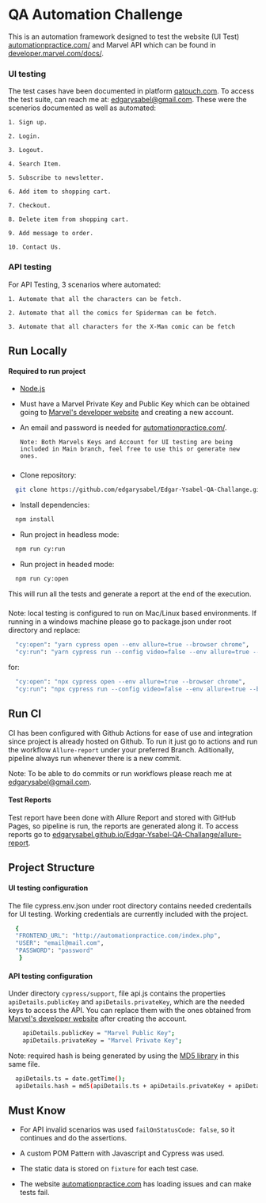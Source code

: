 # QA Automation Challenge

This is an automation framework designed to test the website (UI Test) [automationpractice.com/](http://automationpractice.com/index.php) and Marvel API which can be found in [developer.marvel.com/docs/](https://developer.marvel.com/docs).

### UI testing

The test cases have been documented in platform [qatouch.com](https://www.qatouch.com/). To access the test suite, can reach me at:
edgarysabel@gmail.com. These were the scenerios documented as well as automated:

    1. Sign up.

    2. Login.

    3. Logout.

    4. Search Item.

    5. Subscribe to newsletter.

    6. Add item to shopping cart.

    7. Checkout.

    8. Delete item from shopping cart.

    9. Add message to order.

    10. Contact Us.

### API testing

For API Testing, 3 scenarios where automated:

    1. Automate that all the characters can be fetch.

    2. Automate that all the comics for Spiderman can be fetch.

    3. Automate that all characters for the X-Man comic can be fetch

## Run Locally

#### Required to run project

- [Node.js](https://nodejs.org/en/download/)

- Must have a Marvel Private Key and Public Key which can be obtained going to [Marvel's developer website](https://developer.marvel.com) and creating a new account.

- An email and password is needed for [automationpractice.com/](http://automationpractice.com/index.php).

  `Note: Both Marvels Keys and Account for UI testing are being included in Main branch, feel free to use this or generate new ones.`

###

- Clone repository:

```bash
  git clone https://github.com/edgarysabel/Edgar-Ysabel-QA-Challange.git
```

- Install dependencies:

```bash
  npm install
```

- Run project in headless mode:

```bash
  npm run cy:run
```

- Run project in headed mode:

```bash
  npm run cy:open
```

This will run all the tests and generate a report at the end of the execution.

###

Note: local testing is configured to run on Mac/Linux based environments. If running in a windows machine please go to package.json under root directory and replace:

```bash
  "cy:open": "yarn cypress open --env allure=true --browser chrome",
  "cy:run": "yarn cypress run --config video=false --env allure=true --browser chrome",
```

for:

```bash
  "cy:open": "npx cypress open --env allure=true --browser chrome",
  "cy:run": "npx cypress run --config video=false --env allure=true --browser chrome",
```

## Run CI

CI has been configured with Github Actions for ease of use and integration since project is already hosted on Github. To run it just go to actions and run the workflow `Allure-report` under your preferred Branch. Aditionally, pipeline always run whenever there is a new commit.

Note: To be able to do commits or run workflows please reach me at edgarysabel@gmail.com.

#### Test Reports

Test report have been done with Allure Report and stored with GitHub Pages, so pipeline is run, the reports are generated along it. To access reports go to [edgarysabel.github.io/Edgar-Ysabel-QA-Challange/allure-report](https://edgarysabel.github.io/Edgar-Ysabel-QA-Challange/allure-report).

## Project Structure

#### UI testing configuration

The file cypress.env.json under root directory contains needed credentails for UI testing. Working credentials are currently included with the project.

```bash
  {
  "FRONTEND_URL": "http://automationpractice.com/index.php",
  "USER": "email@mail.com",
  "PASSWORD": "password"
   }
```

#### API testing configuration

Under directory `cypress/support`, file api.js contains the properties `apiDetails.publicKey` and `apiDetails.privateKey`,
which are the needed keys to access the API. You can replace them with the ones obtained from [Marvel's developer website](https://developer.marvel.com) after creating the account.

```bash
    apiDetails.publicKey = "Marvel Public Key";
    apiDetails.privateKey = "Marvel Private Key";
```

Note: required hash is being generated by using the [MD5 library](https://www.npmjs.com/package/md5) in this same file.

```bash
  apiDetails.ts = date.getTime();
  apiDetails.hash = md5(apiDetails.ts + apiDetails.privateKey + apiDetails.publicKey);
```

## Must Know

- For API invalid scenarios was used `failOnStatusCode: false`, so it continues and do the assertions.

- A custom POM Pattern with Javascript and Cypress was used.

- The static data is stored on `fixture` for each test case.

- The website [automationpractice.com](http://automationpractice.com/index.php) has loading issues and can make tests fail.

